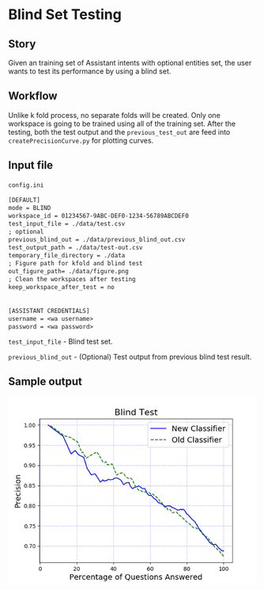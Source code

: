 # Blind Set Testing
## Story
Given an training set of Assistant intents with optional entities set, the user wants to test its performance by using a blind set.

## Workflow
Unlike k fold process, no separate folds will be created. Only one workspace is going to be trained using all of the training set. After the testing, both the test output and the `previous_test_out` are feed into `createPrecisionCurve.py` for plotting curves.

## Input file
`config.ini`

```
[DEFAULT]
mode = BLIND
workspace_id = 01234567-9ABC-DEF0-1234-56789ABCDEF0
test_input_file = ./data/test.csv
; optional
previous_blind_out = ./data/previous_blind_out.csv
test_output_path = ./data/test-out.csv
temporary_file_directory = ./data
; Figure path for kfold and blind test
out_figure_path= ./data/figure.png
; Clean the workspaces after testing
keep_workspace_after_test = no


[ASSISTANT CREDENTIALS]
username = <wa username>
password = <wa password>

```

`test_input_file` - Blind test set.

`previous_blind_out` - (Optional) Test output from previous blind test result.


## Sample output
![Blind curves](../resources/blind-curves.png)
